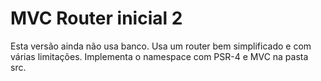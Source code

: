 # MVC Router inicial 2

Esta versão ainda não usa banco. Usa um router bem simplificado e com várias limitações.
Implementa o namespace com PSR-4 e MVC na pasta src.


